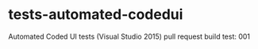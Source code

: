 # tests-automated-codedui
Automated Coded UI tests (Visual Studio 2015)
 pull request build test: 001
